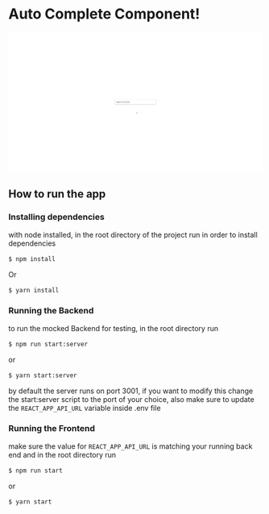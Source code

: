 # Auto Complete Component!

![./images/auto-complete.gif](./images/auto-complete.gif)

## How to run the app

### Installing dependencies

with node installed, in the root directory of the project run in order to install dependencies

```sh
$ npm install
```

Or

```sh
$ yarn install
```

### Running the Backend

to run the mocked Backend for testing, in the root directory run

```sh
$ npm run start:server
```

or

```sh
$ yarn start:server
```

by default the server runs on port 3001, if you want to modify this change the start:server script to the port of your choice, also make sure to update the `REACT_APP_API_URL` variable inside .env file

### Running the Frontend

make sure the value for `REACT_APP_API_URL` is matching your running back end and in the root directory run

```sh
$ npm run start
```

or

```sh
$ yarn start
```

